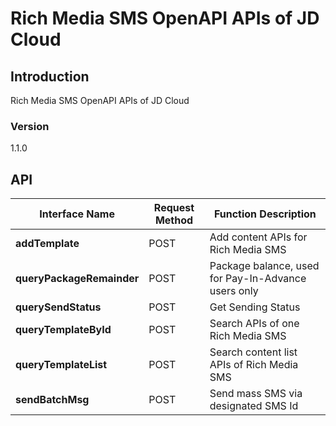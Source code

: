 # Rich Media SMS OpenAPI APIs of JD Cloud


## Introduction
Rich Media SMS OpenAPI APIs of JD Cloud


### Version
1.1.0


## API
|Interface Name|Request Method|Function Description|
|---|---|---|
|**addTemplate**|POST|Add content APIs for Rich Media SMS|
|**queryPackageRemainder**|POST|Package balance, used for Pay-In-Advance users only|
|**querySendStatus**|POST|Get Sending Status|
|**queryTemplateById**|POST|Search APIs of one Rich Media SMS|
|**queryTemplateList**|POST|Search content list APIs of Rich Media SMS|
|**sendBatchMsg**|POST|Send mass SMS via designated SMS Id|
